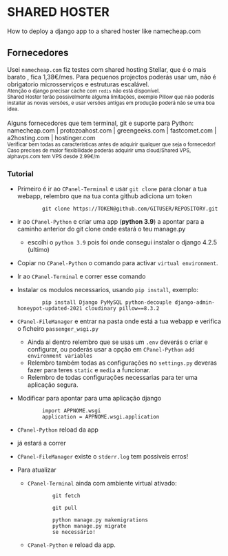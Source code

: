 # SHARED HOSTER
How to deploy a django app to a shared hoster like namecheap.com

## Fornecedores

Usei `namecheap.com` fiz testes com shared hosting Stellar, que é o mais barato , fica 1,38€/mes. Para pequenos projectos poderás usar um, não é obrigatorio microsserviços e estruturas escalável.<br />
<sub>Atenção o django precisar cache com `redis` não está disponível.<br />
Shared Hoster terão possivelmente alguma limitações, exemplo Pillow que não poderás installar as novas versões, e usar versões antigas em produção poderá não se uma boa idea.</sub><br /><br />
Alguns fornecedores que tem terminal, git e suporte para Python:<br />
namecheap.com | protozoahost.com | greengeeks.com | fastcomet.com | a2hosting.com | hostinger.com<br />
<sub>Verificar bem todas as caracteristicas antes de adquirir qualquer que seja o fornecedor!<br />
Caso precises de maior flexibilidade poderás adquirir uma cloud/Shared VPS, alphavps.com tem VPS desde 2.99€/m</sub>

### Tutorial

- Primeiro é ir ao `CPanel-Terminal` e usar `git clone` para clonar a tua webapp, relembro que na tua conta github adiciona um token 
  ```
          git clone https://TOKEN@github.com/GITUSER/REPOSITORY.git
  ```

- ir ao `CPanel-Python` e criar uma app (**python 3.9**) a apontar para a caminho anterior do git clone onde estará o teu manage.py
  - escolhi o `python 3.9` pois foi onde consegui instalar o django 4.2.5 (ultimo)
- Copiar no `CPanel-Python` o comando para activar `virtual environment`.
- Ir ao `CPanel-Terminal` e correr esse comando
- Instalar os modulos necessarios, usando `pip install`, exemplo:
  ```
          pip install Django PyMySQL python-decouple django-admin-honeypot-updated-2021 cloudinary pillow==8.3.2
  ```
- `CPanel-FileManager` e entrar na pasta onde está a tua webapp e verifica o ficheiro `passenger_wsgi.py`
  - Ainda ai dentro relembro que se usas um `.env` deverás o criar e configurar, ou poderás usar a opção em `CPanel-Python` `add environment variables`
  - Relembro também todas as configurações no `settings.py` deveras fazer para teres `static` e `media` a funcionar.
  - Relembro de todas configurações necessarias para ter uma aplicação segura.
- Modificar para apontar para uma aplicação django
  ```
          import APPNOME.wsgi
          application = APPNOME.wsgi.application
  ```
- `CPanel-Python` reload da app 
- já estará a correr
- `CPanel-FileManager` existe o `stderr.log` tem possiveis erros!
- Para atualizar 
  - `CPanel-Terminal` ainda com ambiente virtual ativado: 
    ```
            git fetch
    ```
    ```
            git pull
    ```
    ```
            python manage.py makemigrations
            python manage.py migrate
            se necessário!
    ```
  - `CPanel-Python` e reload da app.
